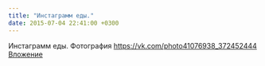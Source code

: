 ```yaml
---
title: "Инстаграмм еды."
date: 2015-07-04 22:41:00 +0300
---
```


Инстаграмм еды.
Фотография
<a class="vk-attach" href="https://vk.com/photo41076938_372452444">https://vk.com/photo41076938_372452444</a>
<a class="vk-attach" href="https://vk.com/photo41076938_372452444">Вложение</a>
